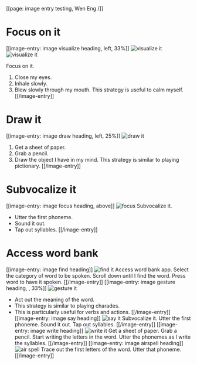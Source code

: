 [[page: image entry testing, Wen Eng /]]

# Focus on it

[[image-entry: image visualize heading, left, 33%]]
![visualize it](visualize.png) ![visualize it](visualize.png)

Focus on it.

1. Close my eyes.
2. Inhale slowly.
3. Blow slowly through my mouth.
   This strategy is useful to calm myself.
   [[/image-entry]]

# Draw it

[[image-entry: image draw heading, left, 25%]]
![draw it](draw.png)

1. Get a sheet of paper.
2. Grab a pencil.
3. Draw the object I have in my mind.
   This strategy is similar to playing pictionary.
   [[/image-entry]]

# Subvocalize it

[[image-entry: image focus heading, above]]
![focus](focus.png)
Subvocalize it.

- Utter the first phoneme.
- Sound it out.
- Tap out syllables.
  [[/image-entry]]

# Access word bank

[[image-entry: image find heading]]
![find it](find.png)
Access word bank app.
Select the category of word to be spoken.
Scroll down until I find the word.
Press word to have it spoken.
[[/image-entry]]
[[image-entry: image gesture heading, , 33%]]
![gesture it](gesture.png)

- Act out the meaning of the word.
- This strategy is similar to playing charades.
- This is particularly useful for verbs and actions.
  [[/image-entry]]
  [[image-entry: image say heading]]
  ![say it](say.png)
  Subvocalize it.
  Utter the first phoneme.
  Sound it out.
  Tap out syllables.
  [[/image-entry]]
  [[image-entry: image write heading]]
  ![write it](write.png)
  Get a sheet of paper.
  Grab a pencil.
  Start writing the letters in the word.
  Utter the phonemes as I write the syllables.
  [[/image-entry]]
  [[image-entry: image airspell heading]]
  ![air spell](airspell.png)
  Trace out the first letters of the word.
  Utter that phoneme.
  [[/image-entry]]
